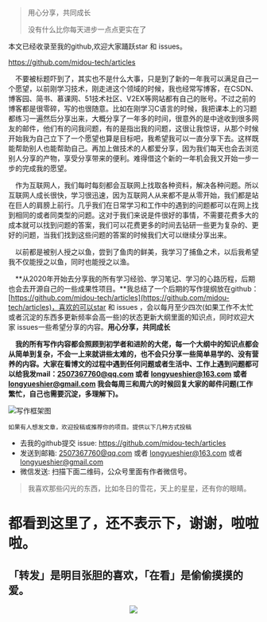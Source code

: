 >用心分享，共同成长
>
>没有什么比你每天进步一点点更实在了

<p aligin="center">本文已经收录至我的github,欢迎大家踊跃star 和 issues。</p>

https://github.com/midou-tech/articles



&emsp;不要被标题吓到了，其实也不是什么大事，只是到了新的一年我可以满足自己一个愿望，以前刚学习技术，刚走进这个领域的时候，我也经常写博客，在CSDN、博客园、简书、慕课网、51技术社区、V2EX等网站都有自己的账号。不过之前的博客都是很零碎，写的也很随意。比如在刚学习C语言的时候，我把课本上的习题都练习一遍然后分享出来，大概分享了一年多的时间，很意外的是中途收到很多网友的邮件，他们有的问我问题，有的是指出我的问题，这很让我惊讶，从那个时候开始我为自己立下了一个愿望也算是目标吧，我希望我可以一直分享下去。这样既能帮助别人也能帮助自己。再加上做技术的人都爱分享，因为我们每天也会去浏览别人分享的产物，享受分享带来的便利。难得借这个新的一年机会我又开始一步一步的完成我的愿望。



&emsp;作为互联网人，我们每时每刻都会互联网上找取各种资料，解决各种问题。所以互联网人成长很快，学习很迅速，因为互联网人从来都不是从零开始，我们都是站在巨人的肩膀上前行。几乎我们在日常学习和工作中的遇到的问题都可以在网上找到相同的或者同类型的问题。这对于我们来说是件很好的事情，不需要花费多大的成本就可以找到问题的答案，我们可以花费更多的时间去钻研一些更为复杂的、更好的问题，当我们找到这些问题的答案的时候我们大可以继续分享出来。



&emsp;以前都是被别人授之以鱼，尝到了鱼肉的鲜美，我学习了捕鱼之术，以后我希望我不仅能授之以鱼，同时也能授之以渔。



&emsp;**从2020年开始去分享我的所有学习经验、学习笔记、学习的心路历程，后期也会去开源自己的一些成果性项目。**我总结了一个后期的写作提纲放在github：[https://github.com/midou-tech/articles](https://github.com/midou-tech/articles)，喜欢的可以star 和 issues ，会以每月至少四次(如果工作不太忙或者沉淀的东西多更新频率会高一些)的状态更新大纲里面的知识点，同时欢迎大家 issues一些希望分享的内容。**用心分享，共同成长**



&emsp;**我的所有写作内容都会照顾到初学者和进阶的大佬，每一个大纲中的知识点都会从简单到复杂，不会一上来就讲些太难的，也不会只分享一些简单易学的、没有营养的内容。大家在看博文的过程中遇到任何问题或者生活中、工作上遇到问题都可以给我发mail：2507367760@qq.com 或者 longyueshier@163.com  或者 longyueshier@gmail.com 我会每周三和周六的时候回复大家的邮件问题(工作繁忙，自己也需要沉淀，多理解下)。**

![写作框架图](https://tva1.sinaimg.cn/large/006tNbRwly1ga5xpxz3mpj30ku1ma43k.jpg)

`如果有人想发文章，欢迎投稿或推荐你的项目。提供以下几种方式投稿`

- 去我的github提交 issue: https://github.com/midou-tech/articles
- 发送到邮箱: 2507367760@qq.com 或者 longyueshier@163.com  或者 longyueshier@gmail.com
- 微信发送: 扫描下面二维码，公众号里面有作者微信号。



> 我喜欢那些闪光的东西，比如冬日的雪花，天上的星星，还有你的眼睛。

<h1 aligin="center">都看到这里了，还不表示下，谢谢，啦啦啦。</h1>

<h2 aligin="center">「转发」是明目张胆的喜欢，「在看」是偷偷摸摸的爱。</h2>

<p align="center"><image src="https://tva1.sinaimg.cn/large/006tNbRwly1gaf5ti5vvsj30cw0cu0t9.jpg"></p>